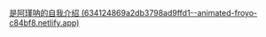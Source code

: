 [是阿瑾呐的自我介绍 (634124869a2db3798ad9ffd1--animated-froyo-c84bf8.netlify.app)](https://634124869a2db3798ad9ffd1--animated-froyo-c84bf8.netlify.app/)